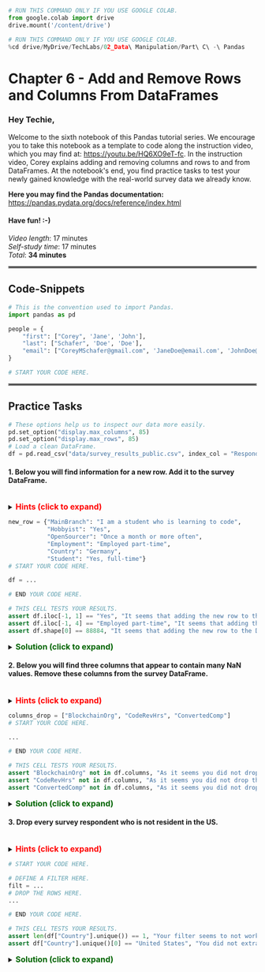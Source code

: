 ```python
# RUN THIS COMMAND ONLY IF YOU USE GOOGLE COLAB.
from google.colab import drive
drive.mount('/content/drive')
```


```python
# RUN THIS COMMAND ONLY IF YOU USE GOOGLE COLAB.
%cd drive/MyDrive/TechLabs/02_Data\ Manipulation/Part\ C\ -\ Pandas
```

# Chapter 6 - Add and Remove Rows and Columns From DataFrames 
### Hey Techie,   
Welcome to the sixth notebook of this Pandas tutorial series. We encourage you to take this notebook as a template to code along the instruction video, which you may find at: https://youtu.be/HQ6XO9eT-fc. In the instruction video, Corey explains adding and removing columns and rows to and from DataFrames. At the notebook's end, you find practice tasks to test your newly gained knowledge with the real-world survey data we already know.   

**Here you may find the Pandas documentation:** https://pandas.pydata.org/docs/reference/index.html

#### Have fun! :-)   
    
*Video length*: 17 minutes   
*Self-study time*: 17 minutes   
*Total*: **34 minutes**
<hr style="border:2px solid gray"> </hr>   

## Code-Snippets


```python
# This is the convention used to import Pandas.
import pandas as pd
```


```python
people = {
    "first": ["Corey", 'Jane', 'John'], 
    "last": ["Schafer", 'Doe', 'Doe'], 
    "email": ["CoreyMSchafer@gmail.com", 'JaneDoe@email.com', 'JohnDoe@email.com']
}
```


```python
# START YOUR CODE HERE.

```

<hr style="border:2px solid gray"> </hr>   
   
## Practice Tasks   


```python
# These options help us to inspect our data more easily.
pd.set_option("display.max_columns", 85)
pd.set_option("display.max_rows", 85)
# Load a clean DataFrame.
df = pd.read_csv("data/survey_results_public.csv", index_col = "Respondent")
```

#### 1. Below you will find information for a new row. Add it to the survey DataFrame. 
<br /> 
<details>    
<summary>
    <font size="3" color="red"><b>Hints (click to expand)</b></font>
</summary>
<p>
    <ul>
        <li>One can use the append-method to add a row to a DataFrame.</li>
        <li>The append-method returns a new DataFrame. In this case, there is no inplace-argument.</li>
        <li>As we are applying a dictionary, set the ignore_index-argument to True.</li>
    </ul>
</p>
</details>


```python
new_row = {"MainBranch": "I am a student who is learning to code", 
           "Hobbyist": "Yes",
           "OpenSourcer": "Once a month or more often",
           "Employment": "Employed part-time",
           "Country": "Germany",
           "Student": "Yes, full-time"}
# START YOUR CODE HERE.

df = ...

# END YOUR CODE HERE.
```


```python
# THIS CELL TESTS YOUR RESULTS.
assert df.iloc[-1, 1] == "Yes", "It seems that adding the new row to the DataFrame did not work!"
assert df.iloc[-1, 4] == "Employed part-time", "It seems that adding the new row to the DataFrame did not work!"
assert df.shape[0] == 88884, "It seems that adding the new row to the DataFrame did not work!"
```

<details>    
<summary>
    <font size="3" color="darkgreen"><b>Solution (click to expand)</b></font>
</summary>
<p>
    <code>df = df.append(new_row, ignore_index = True)</code>
</p>
</details>   
   
#### 2. Below you will find three columns that appear to contain many NaN values. Remove these columns from the survey DataFrame.
<br />
<details>    
<summary>
    <font size="3" color="red"><b>Hints (click to expand)</b></font>
</summary>
<p>
    <ul>
        <li>One can use the drop-method to drop rows/columns from a DataFrame.</li>
        <li>As we are trying to drop columns, what value should we the axis-argument assign to?</li>
        <li>Remind yourself of the inplace-argument.</li>
    </ul>
</p>
</details>


```python
columns_drop = ["BlockchainOrg", "CodeRevHrs", "ConvertedComp"]
# START YOUR CODE HERE.

...

# END YOUR CODE HERE.
```


```python
# THIS CELL TESTS YOUR RESULTS.
assert "BlockchainOrg" not in df.columns, "As it seems you did not drop the BlockchainOrg column."
assert "CodeRevHrs" not in df.columns, "As it seems you did not drop the CodeRevHrs column."
assert "ConvertedComp" not in df.columns, "As it seems you did not drop the ConvertedComp column."
```

<details>    
<summary>
    <font size="3" color="darkgreen"><b>Solution (click to expand)</b></font>
</summary>
<p>
    <code>df.drop(labels = columns_drop, axis = "columns", inplace = True)</code>
</p>
</details>   
   
#### 3. Drop every survey respondent who is not resident in the US.

<br />
<details>    
<summary>
    <font size="3" color="red"><b>Hints (click to expand)</b></font>
</summary>
<p>
    <ul>
        <li>Remind yourself of conditionals to filter DataFrames.</li>
        <li>One can negate a filter by using the ~-operator.</li> 
        <li>To drop rows from a DataFrame, you need the row indexes.</li>
        <li>One can use the drop-method to drop rows/columns from a DataFrame.</li>
        <li>As we are trying to drop columns, what value should we the axis-argument assign to?</li>
        <li>Remind yourself of the inplace-argument.</li>
    </ul>
        
</p>
</details>


```python
# START YOUR CODE HERE.

# DEFINE A FILTER HERE.
filt = ...
# DROP THE ROWS HERE.
...

# END YOUR CODE HERE.
```


```python
# THIS CELL TESTS YOUR RESULTS.
assert len(df["Country"].unique()) == 1, "Your filter seems to not work!"
assert df["Country"].unique()[0] == "United States", "You did not extract residents from the US!"
```

<details>    
<summary>
    <font size="3" color="darkgreen"><b>Solution (click to expand)</b></font>
</summary>
<p>
    <code>filt = ~(df["Country"] == "United States")</code><br />
    <code>df.drop(labels = df.loc[filt].index, axis = "rows", inplace = True)</code>
</p>
</details>
